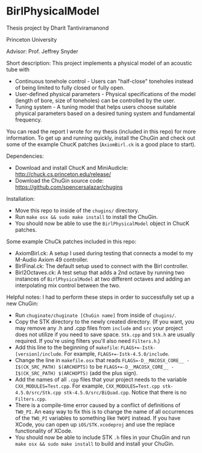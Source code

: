 # BirlPhysicalModel

Thesis project by Dharit Tantiviramanond

Princeton University

Advisor: Prof. Jeffrey Snyder

Short description:
This project implements a physical model of an acoustic tube with
* Continuous tonehole control - Users can "half-close" toneholes instead of being limited to fully closed or fully open.
* User-defined physical parameters - Physical specifications of the model (length of bore, size of toneholes) can be controlled by the user.
* Tuning system - A tuning model that helps users choose suitable physical parameters based on a desired tuning system and fundamental frequency.

You can read the report I wrote for my thesis (included in this repo) for more information. To get up and running quickly,
install the ChuGin and check out some of the example ChucK patches (`AxiomBirl.ck` is a good place to start).


Dependencies:
* Download and install ChucK and MiniAudicle: http://chuck.cs.princeton.edu/release/
* Download the ChuGin source code: https://github.com/spencersalazar/chugins

Installation:
* Move this repo to inside of the `chugins/` directory.
* Run `make osx && sudo make install` to install the ChuGin.
* You should now be able to use the `BirlPhysicalModel` object in ChucK patches.

Some example ChuCk patches included in this repo:
* AxiomBirl.ck: A setup I used during testing that connects a model to my M-Audio Axiom 49 controller.
* BirlFinal.ck: The default setup used to connect with the Birl controller.
* Birl2Octaves.ck: A test setup that adds a 2nd octave by running two instances of `BirlPhysicalModel` at two different octaves and adding an interpolating mix control between the two.

Helpful notes:
I had to perform these steps in order to successfully set up a new ChuGin:
* Run `chuginate/chuginate [ChuGin name]` from inside of `chugins/`.
* Copy the STK directory to the newly created directory. (If you want, you may remove any .h and .cpp files from `include` and `src` your project does not utilize if you need to save space. `Stk.cpp` and `Stk.h` are usually required. If you're using filters you'll also need `Filters.h`.)
* Add this line to the beginning of `makefile`: `FLAGS+=-Istk-[version]/include`. For example, `FLAGS+=-Istk-4.5.0/include`.
* Change the line in `makefile.osx` that reads `FLAGS=-D__MACOSX_CORE__ -I$(CK_SRC_PATH) $(ARCHOPTS)` to be `FLAGS+=-D__MACOSX_CORE__ -I$(CK_SRC_PATH) $(ARCHOPTS)` (add the plus sign).
* Add the names of all `.cpp` files that your project needs to the variable `CXX_MODULES=Test.cpp`. For example, `CXX_MODULES=Test.cpp stk-4.5.0/src/Stk.cpp stk-4.5.0/src/BiQuad.cpp`. Notice that there is no `Filters.cpp`.
* There is a compile-time error caused by a conflict of definitions of `TWO_PI`. An easy way to fix this is to change the name of all occurrences of the `TWO_PI` variables to something like `TWOPI` instead. If you have XCode, you can open up `iOS/STK.xcodeproj` and use the replace functionality of XCode.
* You should now be able to include STK `.h` files in your ChuGin and run `make osx && sudo make install` to build and install your ChuGin.
